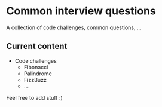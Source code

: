 # Common interview questions

A collection of code challenges, common questions, ...

## Current content
* Code challenges
  * Fibonacci
  * Palindrome
  * FizzBuzz
  * ...


Feel free to add stuff :)
